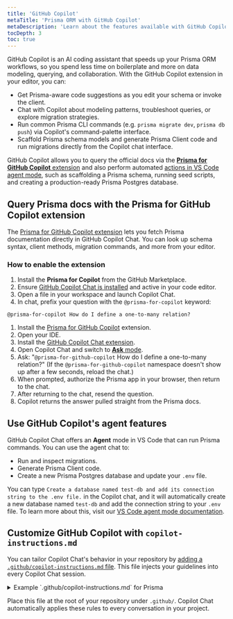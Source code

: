 ```yaml
---
title: 'GitHub Copilot'
metaTitle: 'Prisma ORM with GitHub Copilot'
metaDescription: 'Learn about the features available with GitHub Copilot and Prisma ORM, plus best practices and tips.'
tocDepth: 3
toc: true
---
```


GitHub Copilot is an AI coding assistant that speeds up your Prisma ORM workflows, so you spend less time on boilerplate and more on data modeling, querying, and collaboration. With the GitHub Copilot extension in your editor, you can:

- Get Prisma-aware code suggestions as you edit your schema or invoke the client.
- Chat with Copilot about modeling patterns, troubleshoot queries, or explore migration strategies.
- Run common Prisma CLI commands (e.g. `prisma migrate dev`, `prisma db push`) via Copilot's command-palette interface.
- Scaffold Prisma schema models and generate Prisma Client code and run migrations directly from the Copilot chat interface.

GitHub Copilot allows you to query the official docs via the [**Prisma for GitHub Copilot** extension](https://github.com/apps/prisma-for-github-copilot) and also perform automated [actions in VS Code agent mode](/postgres/integrations/vscode#agent-mode), such as scaffolding a Prisma schema, running seed scripts, and creating a production-ready Prisma Postgres database.

## Query Prisma docs with the Prisma for GitHub Copilot extension

The [Prisma for GitHub Copilot extension](https://github.com/apps/prisma-for-github-copilot) lets you fetch Prisma documentation directly in GitHub Copilot Chat. You can look up schema syntax, client methods, migration commands, and more from your editor.

### How to enable the extension

1. Install the **Prisma for Copilot** from the GitHub Marketplace.
2. Ensure [GitHub Copilot Chat is installed](https://docs.github.com/en/copilot/using-github-copilot/copilot-chat/asking-github-copilot-questions-in-your-ide) and active in your code editor.
3. Open a file in your workspace and launch Copilot Chat.
4. In chat, prefix your question with the `@prisma-for-copilot` keyword:

```
@prisma-for-copilot How do I define a one-to-many relation?
```

1. Install the [Prisma for GitHub Copilot](https://github.com/apps/prisma-for-github-copilot) extension.
2. Open your IDE.
3. Install the [GitHub Copilot Chat extension](https://docs.github.com/en/copilot/managing-copilot/configure-personal-settings/installing-the-github-copilot-extension-in-your-environment).
4. Open Copilot Chat and switch to [**Ask** mode](https://code.visualstudio.com/docs/copilot/chat/chat-ask-mode).
5. Ask: "`@prisma-for-github-copilot` How do I define a one-to-many relation?" (If the `@prisma-for-github-copilot` namespace doesn't show up after a few seconds, reload the chat.)
6. When prompted, authorize the Prisma app in your browser, then return to the chat.
7. After returning to the chat, resend the question.
8. Copilot returns the answer pulled straight from the Prisma docs.

## Use GitHub Copilot's agent features

GitHub Copilot Chat offers an **Agent** mode in VS Code that can run Prisma commands. You can use the agent chat to:

- Run and inspect migrations.
- Generate Prisma Client code.
- Create a new Prisma Postgres database and update your `.env` file.

You can type `Create a database named test-db and add its connection string to the .env file.` in the Copilot chat, and it will automatically create a new database named `test-db` and add the connection string to your `.env` file. To learn more about this, visit our [VS Code agent mode documentation](/postgres/integrations/vscode#agent-mode).

## Customize GitHub Copilot with `copilot-instructions.md`

You can tailor Copilot Chat's behavior in your repository by [adding a `.github/copilot-instructions.md` file](https://docs.github.com/en/copilot/customizing-copilot/adding-repository-custom-instructions-for-github-copilot). This file injects your guidelines into every Copilot Chat session.

<details>
<summary>Example `.github/copilot-instructions.md` for Prisma</summary>

```text
# GitHub Copilot Instructions for Prisma Workspace

## General Guidelines

1. **Language**: English only.
2. **Types**: Declare explicit types; avoid `any`.
3. **Comments**: Use JSDoc for public methods and classes.
4. **Exports**: One export per file.
5. **Naming**:

   * **Classes/interfaces** → `PascalCase`
   * **Variables/functions** → `camelCase`
   * **Files/directories** → `kebab-case`
   * **Constants** → `UPPERCASE`
   * **Boolean flags** → verb-based (e.g., `isLoading`)

---

## Prisma-Specific Guidelines

### 1. Data Modeling

* **Domain-driven model names**: keep them singular (e.g. `User`, `OrderItem`).
* **Field naming**: use `camelCase` for fields (e.g. `createdAt`, `deletedAt`).
* **IDs & keys**:

  ```prisma
  model Post 
  /```
* **Composite keys & uniques**:

  ```prisma
  @@id([userId, role])
  @@unique([email, tenantId])
  /```
* **Enums & constrained values**: leverage `enum` for fixed domains.
* **Soft deletes & audit**:

  ```prisma
  model Base 
  /```

### 2. Indexing & Constraints

* **Single-column indexes** for frequent lookups:

  ```prisma
  @@index([email])
  /```
* **Compound indexes** for multi-field filters/sorts:

  ```prisma
  @@index([status, createdAt])
  /```
* **Full-text search** (Postgres-only):

  ```prisma
  @@index([title, content], type: Brin)  // or Gin for JSONB
  /```

### 3. Migrations

* **Descriptive names**: `npx prisma migrate dev --name add-order-totals`
* **Idempotent steps**: avoid imperative SQL in migrations.
* **Shadow database**: enable in CI to catch drift.
* **Never edit** migration SQL after it’s applied to any environment.

### 4. Client Instantiation & Connection Management

* **Singleton pattern**

  ```ts
  // prisma.ts
  import  from '@prisma/client';
  export const prisma = global.prisma || new PrismaClient();
  if (process.env.NODE_ENV !== 'production') global.prisma = prisma;
  /```

### 5. Transactions & Batch Operations

* **Multi-step atomicity**:

  ```ts
  const result = await prisma.$transaction([
    prisma.user.create( }),
    prisma.order.create( }),
  ]);
  /```
* **Interactive transactions** for long-running flows.
* **Bulk writes**: chunk large inserts/updates to avoid timeouts.

### 6. Precise Queries & Performance

* **Select only needed fields**:

  ```ts
  await prisma.user.findUnique(,
    select: ,
  });
  /```
* **Avoid N+1**: use `include` or batch `findMany` with `where:  }` or use database joins in prisma.
* Use **Cursor-based pagination**

### 7. Raw Queries & Client Extensions

* **Raw SQL** when necessary, safely:

  ```ts
  const users = await prisma.$queryRaw`SELECT * FROM "User" WHERE email = $`;
  /```
* **Sanitize inputs** with `Prisma.sql` for complex interpolations.
* **Client extensions**: use preview feature `clientExtensions` to add common helper methods.

### 8. Error Handling

* **Catch specific errors**:

  ```ts
  try  catch (e) 
  }
  /```
* **Wrap in service-level errors** to add context before bubbling up.

### 9. Testing

* **In-memory DB** (SQLite) or **Testcontainers** for integration tests.
* **Mock Prisma Client** for pure unit tests via `jest.mock()` or similar.

### 10. Logging, Monitoring & Metrics

* **Enable query logging** in dev:

  ```ts
  new PrismaClient();
  /```
* **APM integration** (Datadog, Sentry) – capture latency, errors.
* **Client extensions** for metrics: create extensions that wrap calls to emit timing and telemetry instead of middleware.

### 11. Security & Best Practices

* **Never expose** raw Prisma client in HTTP controllers—wrap in a service layer.
* **Validate inputs** (e.g. with Zod) before any DB operation.
* **Least privilege** DB users: use separate roles for migrations vs. runtime.
* **Rotate credentials** and load from secure vault (AWS Secrets Manager, etc.).

### 12. Environment & Configuration

* **Centralize `DATABASE_URL`** and connection settings in `.env`.
* **Pin preview features** in `schema.prisma`:

  ```prisma
  generator client 
  /```
* **Version pinning**: match CLI and client versions in `package.json`.

```

</details>

Place this file at the root of your repository under `.github/`. Copilot Chat automatically applies these rules to every conversation in your project.